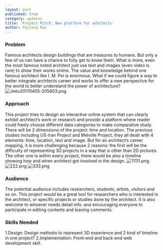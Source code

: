 ```yaml
---
layout: post
published: true
category: updates
title: 'Project Pitch: New platform for achitects'
author: Pojiang Nie
---
```

### Problem

Famous architects design buildings that are treasures to humans. But only a few of us can have a chance to fully get to know them. What is more, even the most famous noted architect just use text and images (even video is rare) to show their works online. The value and knowledge behind one famous architect like I. M. Pei is enormous. What if we could figure a way to better integrate architects career and works to offer a new perspective for the world to better understand the power of architecture?
![Jietu20170405-205803.png]({{site.baseurl}}/assets/Jietu20170405-205803.png)


### Approach

This project tries to design an interactive online system that can clearly exhibit architect’s work or research and provide a platform where reader could freely choose different data categories to make comparative study. There will be 2 dimensions of the project: time and location. The previous studies including US-Iran Project and Melville Project, they all dealt with 4 elements: time, location, text and image. But for an architect’s career mapping, it is more challenging because 2 reasons: the first will be the difficulty of representing 3D projects in a way that is other than 2D pictures. The other one is within every project, there would be also a timeline showing how and when architect got involved in the design. 
![11111.png]({{site.baseurl}}/assets/11111.png)
![222.png]({{site.baseurl}}/assets/222.png)
![333.png]({{site.baseurl}}/assets/333.png)


### Audience

The potential audience includes researchers, students, artists, visitors and so on.
This project would be a great tool for researchers who is interested in the architect, or specific projects or studies done by the architect. It is also welcome to whoever needs detail info. and encouraging everyone to participate in editing contents and leaving comments. 

### Skills Needed

1.Design: Design methods to represent 3D experience and 2 kind of timeline in one project?
2.Implementation: Front-end and back-end web development skill.

